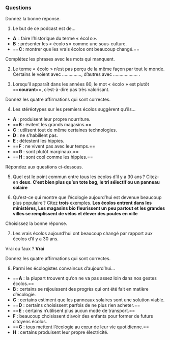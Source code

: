 
### **Questions**

Donnez la bonne réponse.

1. Le but de ce podcast est de…

- **A**  : faire l’historique du terme «  écol o ».
- **B**  : présenter les «  écolo s » comme une sous-culture.
- ==**C** : montrer que les vrais écolos ont beaucoup changé.==

Complétez les phrases avec les mots qui manquent.

2. Le terme «  écolo  » n’est pas perçu de la même façon par tout le monde. Certains le voient avec ……………, d’autres avec ………………. .


3. Lorsqu’il apparaît dans les années 80, le mot «  écolo  » est plutôt ==**courant**==, c’est-à-dire pas très valorisant.

Donnez les quatre affirmations qui sont correctes.

4. Les stéréotypes sur les premiers écolos suggèrent qu’ils…

- **A** : produisent leur propre nourriture.
- ==**B** : évitent les grands magasins.==
- **C** : utilisent tout de même certaines technologies.
- **D** : ne s’habillent pas.
- **E** : détestent les hippies.
- ==**F** : ne vivent pas avec leur temps.==
- ==**G** : sont plutôt marginaux.==
- ==**H** : sont cool comme les hippies.==

Répondez aux questions ci-dessous.

5. Quel est le point commun entre tous les écolos d’il y a 30 ans ? Citez-en **deux**. **C’est bien plus qu’un tote bag, le tri sélectif ou un panneau solaire** 

7. Qu’est-ce qui montre que l’écologie aujourd’hui est devenue beaucoup plus populaire ? Citez **trois** exemples. **Les écolos entrent dans les ministères, Les magasins bio fleurissent un peu partout et les grandes villes se remplissent de vélos et élever des poules en ville**

Choisissez la bonne réponse.

7. Les vrais écolos aujourd’hui ont beaucoup changé par rapport aux écolos d’il y a 30 ans.

Vrai ou faux ? **Vrai**

Donnez les quatre affirmations qui sont correctes.

8. Parmi les écologistes convaincus d’aujourd’hui…

- ==**A** : la plupart trouvent qu’on ne va pas assez loin dans nos gestes écolos.==
- **B** : certains se réjouissent des progrès qui ont été fait en matière d’écologie.
- **C** : certains estiment que les panneaux solaires sont une solution viable.
- ==**D** : certains choisissent parfois de ne plus rien acheter.==
- ==**E** : certains n’utilisent plus aucun mode de transport.==
- **F** : beaucoup choisissent d’avoir des enfants pour former de futurs citoyens écolos.
- ==**G** : tous mettent l’écologie au cœur de leur vie quotidienne.==
- **H** : certains produisent leur propre électricité.